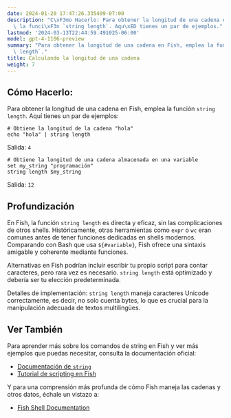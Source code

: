 ```yaml
---
date: 2024-01-20 17:47:26.335499-07:00
description: "C\xF3mo Hacerlo: Para obtener la longitud de una cadena en Fish, emplea\
  \ la funci\xF3n `string length`. Aqu\xED tienes un par de ejemplos."
lastmod: '2024-03-13T22:44:59.491025-06:00'
model: gpt-4-1106-preview
summary: "Para obtener la longitud de una cadena en Fish, emplea la funci\xF3n `string\
  \ length`."
title: Calculando la longitud de una cadena
weight: 7
---
```


## Cómo Hacerlo:
Para obtener la longitud de una cadena en Fish, emplea la función `string length`. Aquí tienes un par de ejemplos:

```Fish Shell
# Obtiene la longitud de la cadena "hola"
echo "hola" | string length
```
Salida: `4`

```Fish Shell
# Obtiene la longitud de una cadena almacenada en una variable
set my_string "programación"
string length $my_string
```
Salida: `12`

## Profundización
En Fish, la función `string length` es directa y eficaz, sin las complicaciones de otros shells. Históricamente, otras herramientas como `expr` o `wc` eran comunes antes de tener funciones dedicadas en shells modernos. Comparando con Bash que usa `${#variable}`, Fish ofrece una sintaxis amigable y coherente mediante funciones.

Alternativas en Fish podrían incluir escribir tu propio script para contar caracteres, pero rara vez es necesario. `string length` está optimizado y debería ser tu elección predeterminada.

Detalles de implementación: `string length` maneja caracteres Unicode correctamente, es decir, no solo cuenta bytes, lo que es crucial para la manipulación adecuada de textos multilingües.

## Ver También
Para aprender más sobre los comandos de string en Fish y ver más ejemplos que puedas necesitar, consulta la documentación oficial:

- [Documentación de `string`](https://fishshell.com/docs/current/cmds/string.html)
- [Tutorial de scripting en Fish](https://fishshell.com/docs/current/tutorial.html)

Y para una comprensión más profunda de cómo Fish maneja las cadenas y otros datos, échale un vistazo a:

- [Fish Shell Documentation](https://fishshell.com/docs/current/index.html)
